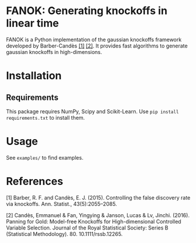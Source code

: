# FANOK: Generating knockoffs in linear time

FANOK is a Python implementation of the gaussian knockoffs framework
developed by Barber-Candès [[1]](#1) [[2]](#2).
It provides fast algorithms to generate gaussian knockoffs in high-dimensions.

# Installation

## Requirements

This package requires NumPy, Scipy and Scikit-Learn.
Use `pip install requirements.txt` to install them.

# Usage

See `examples/` to find examples.

# References

<a id="1">[1]</a>
Barber, R. F. and Candès, E. J. (2015).
Controlling the false discovery rate via knockoffs.
Ann. Statist., 43(5):2055–2085.

<a id="2">[2]</a>
Candès, Emmanuel & Fan, Yingying & Janson, Lucas & Lv, Jinchi. (2016).
Panning for Gold: Model-free Knockoffs for High-dimensional Controlled Variable Selection.
Journal of the Royal Statistical Society: Series B (Statistical Methodology).
80\. 10.1111/rssb.12265. 
